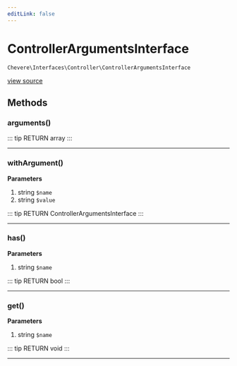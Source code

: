 ```yaml
---
editLink: false
---
```


# ControllerArgumentsInterface

`Chevere\Interfaces\Controller\ControllerArgumentsInterface`

[view source](https://github.com/chevere/chevere/blob/master/interfaces/Controller/ControllerArgumentsInterface.php)

## Methods

### arguments()

::: tip RETURN
array
:::

---

### withArgument()

**Parameters**

1. string `$name`
2. string `$value`

::: tip RETURN
ControllerArgumentsInterface
:::

---

### has()

**Parameters**

1. string `$name`

::: tip RETURN
bool
:::

---

### get()

**Parameters**

1. string `$name`

::: tip RETURN
void
:::

---
